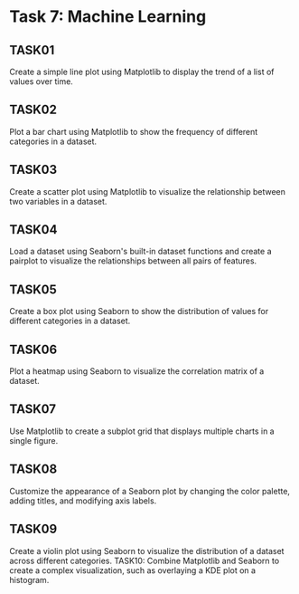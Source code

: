 # Task 7: Machine Learning
## TASK01
Create a simple line plot using Matplotlib to display the trend of a list of values over time.
## TASK02
Plot a bar chart using Matplotlib to show the frequency of different categories in a dataset.
## TASK03
Create a scatter plot using Matplotlib to visualize the relationship between two variables in a dataset.
## TASK04
Load a dataset using Seaborn's built-in dataset functions and create a pairplot to visualize the relationships between all pairs of features.
## TASK05
Create a box plot using Seaborn to show the distribution of values for different categories in a dataset.
## TASK06
Plot a heatmap using Seaborn to visualize the correlation matrix of a dataset.
## TASK07
Use Matplotlib to create a subplot grid that displays multiple charts in a single figure.
## TASK08
Customize the appearance of a Seaborn plot by changing the color palette, adding titles, and modifying axis labels.
## TASK09
Create a violin plot using Seaborn to visualize the distribution of a dataset across different categories.
TASK10: Combine Matplotlib and Seaborn to create a complex visualization, such as overlaying a KDE plot on a histogram.

